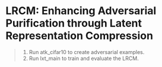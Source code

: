# LRCM: Enhancing Adversarial Purification through Latent Representation Compression
>1. Run atk_cifar10 to create adversarial examples.
>2. Run lxt_main to train and evaluate the LRCM.
